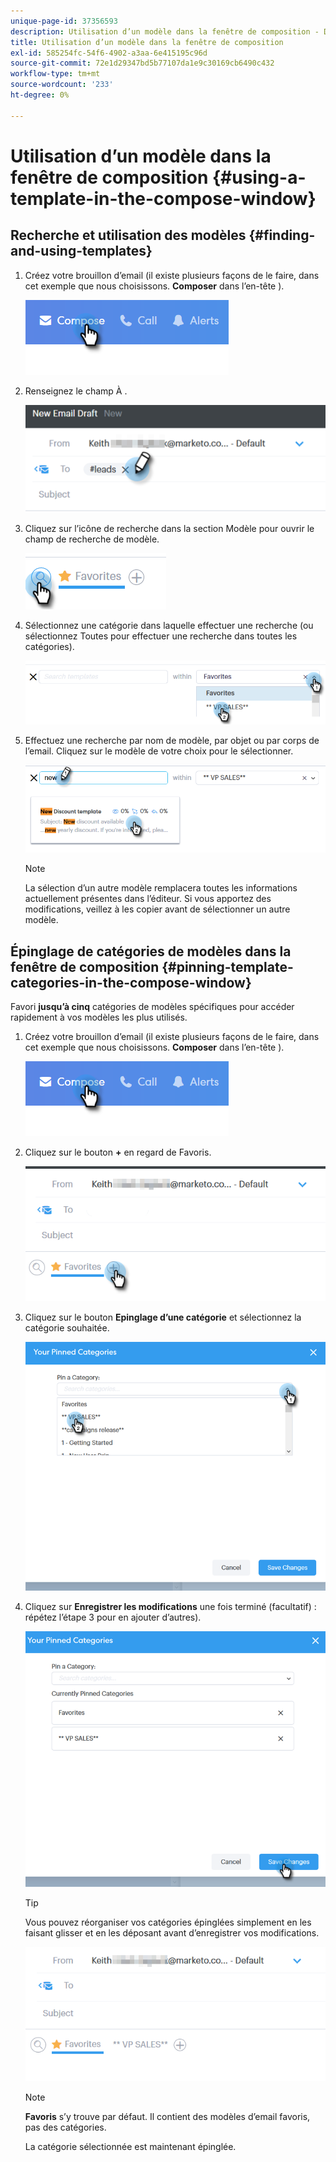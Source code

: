 ```yaml
---
unique-page-id: 37356593
description: Utilisation d’un modèle dans la fenêtre de composition - Documents Marketo - Documentation du produit
title: Utilisation d’un modèle dans la fenêtre de composition
exl-id: 585254fc-54f6-4902-a3aa-6e415195c96d
source-git-commit: 72e1d29347bd5b77107da1e9c30169cb6490c432
workflow-type: tm+mt
source-wordcount: '233'
ht-degree: 0%

---
```


# Utilisation d’un modèle dans la fenêtre de composition {#using-a-template-in-the-compose-window}

## Recherche et utilisation des modèles {#finding-and-using-templates}

1. Créez votre brouillon d’email (il existe plusieurs façons de le faire, dans cet exemple que nous choisissons. **Composer** dans l’en-tête ).

   ![](assets/one-6.png)

1. Renseignez le champ À .

   ![](assets/searching-two.png)

1. Cliquez sur l’icône de recherche dans la section Modèle pour ouvrir le champ de recherche de modèle.

   ![](assets/searching-three.png)

1. Sélectionnez une catégorie dans laquelle effectuer une recherche (ou sélectionnez Toutes pour effectuer une recherche dans toutes les catégories).

   ![](assets/searching-four.png)

1. Effectuez une recherche par nom de modèle, par objet ou par corps de l’email. Cliquez sur le modèle de votre choix pour le sélectionner.

   ![](assets/searching-five.png)

   >[!NOTE]
   >
   >La sélection d’un autre modèle remplacera toutes les informations actuellement présentes dans l’éditeur. Si vous apportez des modifications, veillez à les copier avant de sélectionner un autre modèle.

## Épinglage de catégories de modèles dans la fenêtre de composition {#pinning-template-categories-in-the-compose-window}

Favori **jusqu’à cinq** catégories de modèles spécifiques pour accéder rapidement à vos modèles les plus utilisés.

1. Créez votre brouillon d’email (il existe plusieurs façons de le faire, dans cet exemple que nous choisissons. **Composer** dans l’en-tête ).

   ![](assets/one-6.png)

1. Cliquez sur le bouton **+** en regard de Favoris.

   ![](assets/pinning-two.png)

1. Cliquez sur le bouton **Epinglage d’une catégorie** et sélectionnez la catégorie souhaitée.

   ![](assets/pinning-three.png)

1. Cliquez sur **Enregistrer les modifications** une fois terminé (facultatif) : répétez l’étape 3 pour en ajouter d’autres).

   ![](assets/pinning-four.png)

   >[!TIP]
   >
   >Vous pouvez réorganiser vos catégories épinglées simplement en les faisant glisser et en les déposant avant d’enregistrer vos modifications.

   ![](assets/pinning-five.png)

   >[!NOTE]
   >
   >**Favoris** s’y trouve par défaut. Il contient des modèles d’email favoris, pas des catégories.

   La catégorie sélectionnée est maintenant épinglée.
